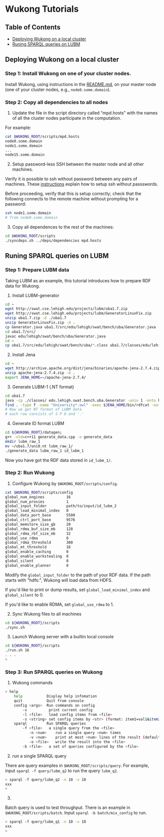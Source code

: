 # Wukong Tutorials

## Table of Contents

* [Deploying Wukong on a local cluster](#cluster)
* [Runing SPARQL queries on LUBM](#lubm)


<a name="cluster"></a>
## Deploying Wukong on a local cluster

### Step 1: Install Wukong on one of your cluster nodes.

Install Wukong, using instructions in the [README.md](README.md), on your master node (one of your cluster nodes, e.g., `node0.some.domain`).



### Step 2: Copy all dependencies to all nodes

1) Update the file in the script directory called “mpd.hosts” with the names of all the cluster nodes participate in the computation.

For example:

```bash
cat $WUKONG_ROOT/scripts/mpd.hosts
node0.some.domain
node1.some.domain
...
node15.some.domain
```

2) Setup password-less SSH between the master node and all other machines.

Verify it is possible to ssh without password between any pairs of machines. These [instructions](http://www.linuxproblem.org/art_9.html) explain how to setup ssh without passswords.

Before proceeding, verify that this is setup correctly; check that the following connects to the remote machine without prompting for a password:

```bash
ssh node1.some.domain
# from node0.some.domain
```

3) Copy all dependences to the rest of the machines:

```bash
cd $WUKONG_ROOT/scripts
./syncdeps.sh ../deps/dependencies mpd.hosts
```



<a name="lubm"></a>
## Runing SPARQL queries on LUBM

### Step 1: Prepare LUBM data

Taking LUBM as an example, this tutorial introduces how to prepare RDF data for Wukong.

1) Install LUBM-generator

```bash
cd ~
wget http://swat.cse.lehigh.edu/projects/lubm/uba1.7.zip
wget http://swat.cse.lehigh.edu/projects/lubm/GeneratorLinuxFix.zip
unzip uba1.7.zip -d ./uba1.7
unzip GeneratorLinuxFix.zip -d .
cp Generator.java uba1.7/src/edu/lehigh/swat/bench/uba/Generator.java
cd uba1.7/src/
javac edu/lehigh/swat/bench/uba/Generator.java
cd ~
cp uba1.7/src/edu/lehigh/swat/bench/uba/*.class uba1.7/classes/edu/lehigh/swat/bench/uba/
```

2) Install Jena

```bash
cd ~
wget http://archive.apache.org/dist/jena/binaries/apache-jena-2.7.4.zip
unzip apache-jena-2.7.4.zip -d .
export JENA_HOME=~/apache-jena-2.7.4/
```

3) Generate LUBM-1 (.NT format)

```bash
cd uba1.7
java -cp ./classes/ edu.lehigh.swat.bench.uba.Generator -univ 1 -onto http://swat.cse.lehigh.edu/onto/univ-bench.owl
find . -type f -name "University*.owl" -exec $JENA_HOME/bin/rdfcat -out N-TRIPLE -x {} >> uni0.nt \;
# Now we get NT format of LUBM data
# each row consists of S P O and '.'
```

4) Generate ID format LUBM

```bash
cd ${WUKONG_ROOT}/datagen;
g++ -std=c++11 generate_data.cpp -o generate_data
mkdir lubm_raw_1
mv ~/uba1.7/uni0.nt lubm_raw_1/
./generate_data lubm_raw_1 id_lubm_1
```

Now you have got the RDF data stored in `id_lubm_1/`.



### Step 2: Run Wukong

1) Configure Wukong by `$WUKONG_ROOT/scripts/config`.

```bash
cat $WUKONG_ROOT/scripts/config
global_num_engines          16
global_num_proxies          1
global_input_folder         path/to/input/id_lubm_2
global_load_minimal_index   0
global_data_port_base       5500
global_ctrl_port_base       9576
global_memstore_size_gb     20
global_rdma_buf_size_mb     128
global_rdma_rbf_size_mb     32
global_use_rdma             0
global_rdma_threshold       300
global_mt_threshold         16
global_enable_caching       0
global_enable_workstealing  0
global_silent               0
global_enable_planner       0
```

Modify the `global_input_folder` to the path of your RDF data. If the path starts with "hdfs:", Wukong will load data from HDFS.

If you'd like to print or dump results, set `global_load_minimal_index` and `global_silent` to 0.

If you'd like to enable RDMA, set `global_use_rdma` to 1.


2) Sync Wukong files to all machines

```bash
cd ${WUKONG_ROOT}/scripts
./sync.sh
```


3) Launch Wukong server with a builtin local console

```bash
cd ${WUKONG_ROOT}/scripts
./run.sh 16
. . . 
>
```


### Step 3: Run SPARQL queries on Wukong

1) Wukong commands 

```bash
> help
    help           Display help infomation
    quit           Quit from console
    config <args>  Run commands on config
        -v          print current config
        -l <file>   load config items from <file>
        -s <string> set config items by <str> (format: item1=val1&item2=...)
    sparql         Run SPARQL queries
        -f <file>   a single query from the <file>
           -n <num>    run a single query <num> times
           -v <num>    print at most <num> lines of the result (default:10)
           -o <file>   write the result into the <file>
        -b <file>   a set of queries configured by the <file>
```

2) run a single SPARQL query

There are query examples in `$WUKONG_ROOT/scripts/query`. For example, input `sparql -f query/lubm_q2` to run the query `lubm_q2`.

```bash
> sparql -f query/lubm_q2 -n 10 -v 10
xxx
>
```

3)
Batch query is used to test throughput. There is an example in `$WUKONG_ROOT/scripts/batch`. Input `sparql -b batch/mix_config` to run.

```bash
> sparql -f query/lubm_q1 -n 10 -v 10
xxx
>
```


